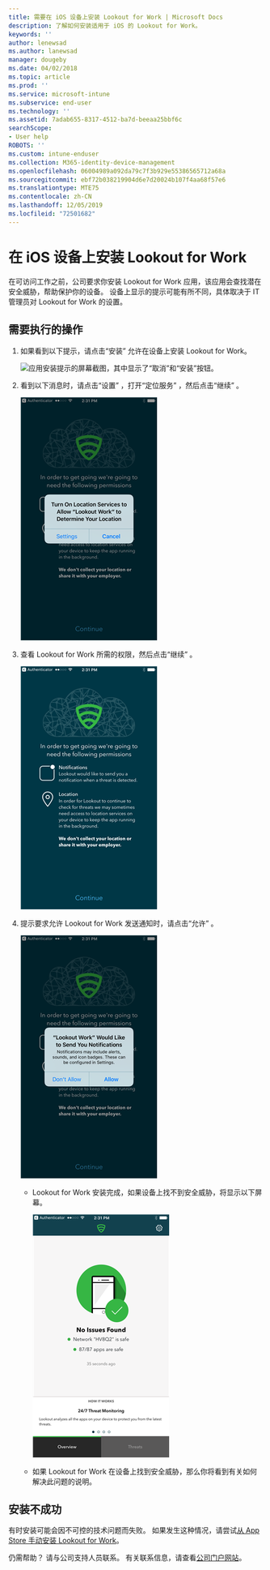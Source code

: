 ```yaml
---
title: 需要在 iOS 设备上安装 Lookout for Work | Microsoft Docs
description: 了解如何安装适用于 iOS 的 Lookout for Work。
keywords: ''
author: lenewsad
ms.author: lanewsad
manager: dougeby
ms.date: 04/02/2018
ms.topic: article
ms.prod: ''
ms.service: microsoft-intune
ms.subservice: end-user
ms.technology: ''
ms.assetid: 7adab655-8317-4512-ba7d-beeaa25bbf6c
searchScope:
- User help
ROBOTS: ''
ms.custom: intune-enduser
ms.collection: M365-identity-device-management
ms.openlocfilehash: 06004989a092da79c7f3b929e55386565712a68a
ms.sourcegitcommit: ebf72b038219904d6e7d20024b107f4aa68f57e6
ms.translationtype: MTE75
ms.contentlocale: zh-CN
ms.lasthandoff: 12/05/2019
ms.locfileid: "72501682"
---
```

# <a name="install-lookout-for-work-on-your-ios-device"></a>在 iOS 设备上安装 Lookout for Work


在可访问工作之前，公司要求你安装 Lookout for Work 应用，该应用会查找潜在安全威胁，帮助保护你的设备。 设备上显示的提示可能有所不同，具体取决于 IT 管理员对 Lookout for Work 的设置。


## <a name="what-you-need-to-do"></a>需要执行的操作

1. 如果看到以下提示，请点击“安装”  允许在设备上安装 Lookout for Work。

      ![应用安装提示的屏幕截图，其中显示了“取消”和“安装”按钮。](/intune-user-help/media/ios-mts-install-app-request-after-1804.png)

2. 看到以下消息时，请点击“设置”  ，打开“定位服务”  ，然后点击“继续”  。

      ![依次点击“设置”、“定位服务”](./media/ios-lfw-allow-location-services.png)

3. 查看 Lookout for Work 所需的权限，然后点击“继续”  。

      ![现已连接到 Lookout for Work](./media/ios-lfw-permissions-lookout-needs.png)

4. 提示要求允许 Lookout for Work 发送通知时，请点击“允许”  。

     ![依次点击“设置”、“定位服务”](./media/ios-lfw-allow-notifications.png)

   * Lookout for Work 安装完成，如果设备上找不到安全威胁，将显示以下屏幕。

     ![Lookout for Work 未找到任何安全威胁](./media/ios-lfw-no-threats-found.png)

   * 如果 Lookout for Work 在设备上找到安全威胁，那么你将看到有关如何解决此问题的说明。

## <a name="if-the-installation-doesnt-work"></a>安装不成功

有时安装可能会因不可控的技术问题而失败。 如果发生这种情况，请尝试[从 App Store 手动安装 Lookout for Work](https://itunes.apple.com/app/lookout-for-work/id997193468)。

仍需帮助？ 请与公司支持人员联系。 有关联系信息，请查看[公司门户网站](https://go.microsoft.com/fwlink/?linkid=2010980)。


